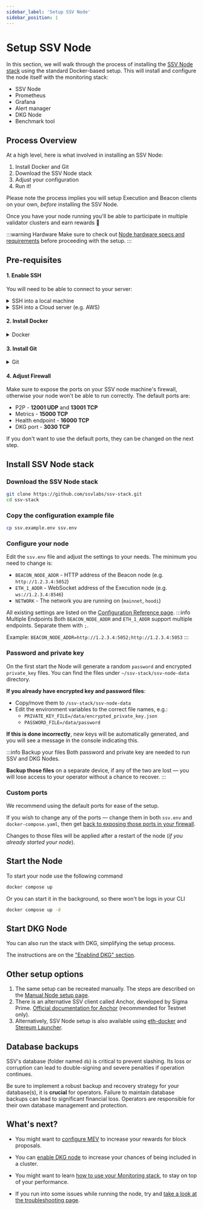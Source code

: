 ```yaml
---
sidebar_label: 'Setup SSV Node'
sidebar_position: 1
---
```


# Setup SSV Node 

In this section, we will walk through the process of installing the [SSV Node stack](https://github.com/ssvlabs/ssv-stack) using the standard Docker-based setup. This will install and configure the node itself with the monitoring stack:

* SSV Node
* Prometheus
* Grafana
* Alert manager
* DKG Node
* Benchmark tool

## Process Overview

At a high level, here is what involved in installing an SSV Node:

1. Install Docker and Git
2. Download the SSV Node stack
3. Adjust your configuration
4. Run it!

Please note the process implies you will setup Execution and Beacon clients on your own, _before_ installing the SSV Node.&#x20;

Once you have your node running you'll be able to participate in multiple validator clusters and earn rewards 🥳

:::warning Hardware
Make sure to check out [Node hardware specs and requirements](./hardware-requirements.md) before proceeding with the setup.
:::

## Pre-requisites

#### 1. Enable SSH

You will need to be able to connect to your server:

<details>

<summary>SSH into a local machine</summary>

Please refer to this guide from EthStaker community:

[https://docs.ethstaker.cc/ethstaker-knowledge-base/tutorials/connect-via-ssh](https://docs.ethstaker.cc/ethstaker-knowledge-base/tutorials/connect-via-ssh)

</details>

<details>

<summary>SSH into a Cloud server (e.g. AWS)</summary>

If you have generated an SSH key for your server or downloaded one from your Cloud hosting provider (e.g. AWS)

**Linux / Unix / MacOS**

```
cd ./{path to the folder to which the key pair file was downloaded}

chmod 400 {key pair file name}

ssh -i {key pair file name} ubuntu@{instance public IP you took from AWS}

```

**Windows**

```
cd /{path to the folder to which the key pair file was downloaded}

ssh -i {key pair file name} ubuntu@{instance public IP you took from AWS}
```

</details>

#### 2. Install Docker

<details>

<summary>Docker</summary>

In order to do so, please refer to [the official Docker documentation](https://docs.docker.com/engine/install/), and find the option that better fits your server configuration.

***

Docker needs `sudo`, which can be annoying to type every time. You can give Docker the needed permissions once and for all, if you wish [https://stackoverflow.com/questions/48957195/how-to-fix-docker-got-permission-denied-issue](https://stackoverflow.com/questions/48957195/how-to-fix-docker-got-permission-denied-issue)

***

**NOTE:**

In order to run the SSV Node, in a server, only Docker engine is necessary, you can still go ahead and install Docker Desktop, but it will not be necessary unless you plan to use the Graphical Interface.

</details>

#### 3. Install Git

<details>

<summary>Git</summary>

To install the latest stable version for your release of Debian/Ubuntu run `apt-get install git` in your command line.&#x20;

If your machine is using another Linux distribution, please use the [official Git documentation](https://git-scm.com/downloads/linux), and find the option that better fits your server configuration.

***

**NOTE:**

Git is needed to download the SSV Node stack on your machine.

</details>

#### 4. Adjust Firewall

Make sure to expose the ports on your SSV node machine's firewall, otherwise your node won't be able to run correctly. The default ports are:
- P2P - **12001 UDP** and **13001 TCP** 
- Metrics - **15000 TCP** 
- Health endpoint - **16000 TCP**
- DKG port - **3030 TCP**

If you don't want to use the default ports, they can be changed on the next step.

## Install SSV Node stack

### Download the SSV Node stack

```bash
git clone https://github.com/ssvlabs/ssv-stack.git
cd ssv-stack
```

### Copy the configuration example file

```bash
cp ssv.example.env ssv.env
```

### Configure your node

Edit the `ssv.env` file and adjust the settings to your needs. The minimum you need to change is:

* `BEACON_NODE_ADDR` - HTTP address of the Beacon node (e.g. `http://1.2.3.4:5052`)
* `ETH_1_ADDR` - WebSocket address of the Execution node (e.g. `ws://1.2.3.4:8546`)
* `NETWORK` - The network you are running on (`mainnet`, `hoodi`)

All existing settings are listed on the [Configuration Reference page](./node-configuration-reference.md).
:::info Multiple Endpoints
Both `BEACON_NODE_ADDR` and `ETH_1_ADDR` support multiple endpoints. Separate them with `;`.

Example: `BEACON_NODE_ADDR=http://1.2.3.4:5052;http://1.2.3.4:5053`
:::

### Password and private key
On the first start the Node will generate a random `password` and encrypted `private_key` files. You can find the files under `~/ssv-stack/ssv-node-data` directory.&#x20;

**If you already have encrypted key and password files**: 
* Copy/move them to `/ssv-stack/ssv-node-data` 
* Edit the environment variables to the correct file names, e.g.:
    * `PRIVATE_KEY_FILE=/data/encrypted_private_key.json`
    * `PASSWORD_FILE=/data/password`

**If this is done incorrectly**, new keys will be automatically generated, and you will see a message in the console indicating this.


:::info Backup your files
Both password and private key are needed to run SSV and DKG Nodes. 

**Backup those files** on a separate device, if any of the two are lost — you will lose access to your operator without a chance to recover.
:::

### Custom ports

We recommend using the default ports for ease of the setup.&#x20;

If you wish to change any of the ports — change them in both `ssv.env` and `docker-compose.yaml`, then get [back to exposing those ports in your firewall](#4-adjust-firewall).


Changes to those files will be applied after a restart of the node (_if you already started your node_).

## Start the Node

To start your node use the following command
```bash
docker compose up
```

Or you can start it in the background, so there won't be logs in your CLI
```bash
docker compose up -d
```

## Start DKG Node
You can also run the stack with DKG, simplifying the setup process. 

The instructions are on the ["Enablind DKG" section](/operators/operator-node/setup-sidecars/enabling-dkg/).


## Other setup options

1. The same setup can be recreated manually. The steps are described on the [Manual Node setup page](./manual-setup.md).
2. There is an alternative SSV client called Anchor, developed by Sigma Prime. [Official documentation for Anchor](https://anchor-book.sigmaprime.io/running_node.html) (recommended for Testnet only).
3. Alternatively, SSV Node setup is also available using [eth-docker](https://eth-docker.net/Support/SSV/) and [Stereum Launcher](https://stereum.net/).

## Database backups
SSV's database (folder named `db`) is critical to prevent slashing. Its loss or corruption can lead to double-signing and severe penalties if operation continues.

Be sure to implement a robust backup and recovery strategy for your database(s), it is **crucial** for operators. Failure to maintain database backups can lead to significant financial loss. Operators are responsible for their own database management and protection.

## What's next?

* You might want to [configure MEV](/operators/operator-node/setup-sidecars/configuring-mev) to increase your rewards for block proposals.&#x20;

* You can [enable DKG node](/operators/operator-node/setup-sidecars/enabling-dkg/) to increase your chances of being included in a cluster.

* You might want to learn [how to use your Monitoring stack](/operators/operator-node/monitoring/), to stay on top of your performance.

* If you run into some issues while running the node, try and [take a look at the troubleshooting page](/operators/operator-node/maintenance/troubleshooting).
